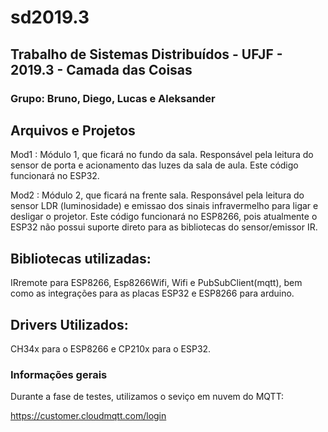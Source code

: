 # sd2019.3
## Trabalho de Sistemas Distribuídos - UFJF - 2019.3 - Camada das Coisas

### Grupo: Bruno, Diego, Lucas e Aleksander

Arquivos e Projetos
-------------

Mod1 : Módulo 1, que ficará no fundo da sala. Responsável pela leitura do sensor de porta 
e acionamento das luzes da sala de aula. Este código funcionará no ESP32.

Mod2 : Módulo 2, que ficará na frente sala. Responsável pela leitura do sensor LDR (luminosidade)
e emissao dos sinais infravermelho para ligar e desligar o projetor. Este código funcionará no ESP8266,
pois atualmente o ESP32 não possui suporte direto para as bibliotecas do sensor/emissor IR.

Bibliotecas utilizadas:
-------------

IRremote para ESP8266, Esp8266Wifi, Wifi e PubSubClient(mqtt), bem como as integrações para as placas
ESP32 e ESP8266 para arduino.

Drivers Utilizados:
-------------

CH34x para o ESP8266 e CP210x para o ESP32.

### Informações gerais

Durante a fase de testes, utilizamos o seviço em nuvem do MQTT:

https://customer.cloudmqtt.com/login
